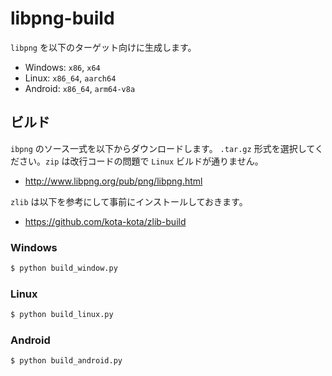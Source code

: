 # libpng-build

`libpng` を以下のターゲット向けに生成します。

- Windows: `x86`, `x64`
- Linux: `x86_64`, `aarch64`
- Android: `x86_64`, `arm64-v8a`

## ビルド

`ibpng` のソース一式を以下からダウンロードします。
`.tar.gz` 形式を選択してください。`zip` は改行コードの問題で `Linux` ビルドが通りません。

- <http://www.libpng.org/pub/png/libpng.html>

`zlib` は以下を参考にして事前にインストールしておきます。

- <https://github.com/kota-kota/zlib-build>

### Windows

```bash
$ python build_window.py
```

### Linux

```bash
$ python build_linux.py
```

### Android

```bash
$ python build_android.py
```
